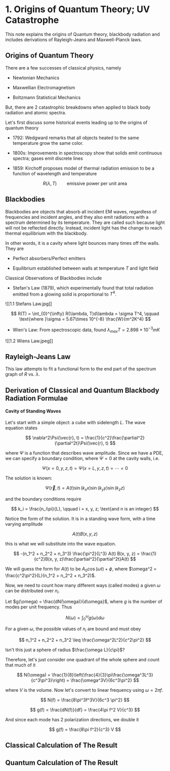 # 1. Origins of Quantum Theory; UV Catastrophe
This note explains the origins of Quantum theory, blackbody radiation and includes derivations of Rayleigh-Jeans and Maxwell-Planck laws.

## Origins of Quantum Theory

There are a few successes of classical physics, namely

- Newtonian Mechanics

- Maxwellian Electromagnetism

- Boltzmann Statistical Mechanics

But, there are 2 catastrophic breakdowns when applied to black body radiation and atomic spectra.

Let's first discuss some historical events leading up to the origins of quantum theory

- 1792: Wedgward remarks that all objects heated to the same temperature grow the same color.

- 1800s: Improvements in spectroscopy show that solids emit continuous spectra; gases emit discrete lines

- 1859: Kirchoff proposes model of thermal radiation emission to be a function of wavelength and temperature

$$
R(\lambda, T) \qquad \text{emissive power per unit area}
$$

## Blackbodies
Blackbodies are objects that absorb all incident EM waves, regardless of frequencies and incident angles, and they also emit radiations with a spectrum determined by its temperature. They are called such because light will not be reflected directly. Instead, incident light has the change to reach thermal equilibrium with the blackbody.

In other words, it is a cavity where light bounces many times off the walls. They are

- Perfect absorbers/Perfect emitters

- Equilibrium established between walls at temperature $T$ and light field

Classical Observations of Blackbodies include

- Stefan's Law (1879), which experimentally found that total radiation emitted from a glowing solid is proportional to $T^4$.

![[1.1 Stefans Law.jpg]]


$$
R(T) = \int_{0}^{\infty} R(\lambda, T)d\lambda = \sigma T^4, \qquad \text{where }\sigma = 5.67\times 10^{-8} \frac{W}{m^2K^4}
$$


- Wien's Law: From spectroscopic data, found $\lambda_{max}T = 2.898\times10^{-3}mK$

![[1.2 Wiens Law.jpeg]]

## Rayleigh-Jeans Law
This law attempts to fit a functional form to the end part of the spectrum graph of $R$ vs. $\lambda$. 

## Derivation of Classical and Quantum Blackbody Radiation Formulae

#### Cavity of Standing Waves
Let's start with a simple object: a cube with sidelength $L$. The wave equation states

$$
\nabla^2\Psi(\vec{r}, t) = \frac{1}{c^2}\frac{\partial^2}{\partial^2t}\Psi(\vec{r}, t)
$$

where $\Psi$ is a function that describes wave amplitude. Since we have a PDE, we can specify a boundary condition, where $\Psi = 0$ at the cavity walls, i.e.

$$
\Psi(x=0, y, z, t) = \Psi(x = L, y, z, t) = \cdots = 0
$$

The solution is known:

$$
\Psi(\vec{r}, t) = A(t) \sin(k_xx) \sin(k_yy)\sin(k_zz)
$$

and the boundary conditions require 

$$
k_i = \frac{n_i\pi}{L}, \qquad i = x, y, z; \text{and n is an integer}
$$

Notice the form of the solution. It is in a standing wave form, with a time varying amplitude

$$
A(t)B(x, y, z)
$$

this is what we will substitute into the wave equation. 

$$
-(n_1^2 + n_2^2 + n_3^3) \frac{\pi^2}{L^3} A(t) B(x, y, z) = \frac{1}{c^2}B(x, y, z)\frac{\partial^2}{\partial^2t}A(t)
$$

We will guess the form for $A(t)$ to be $A_0\cos(\omega t) + \phi$, where $\omega^2 = \frac{c^2\pi^2}{L}(n_1^2 + n_2^2 + n_3^2)$. 

Now, we need to count how many different ways (called modes) a given $\omega$ can be distributed over $n_i$. 

Let $g(\omega) = \frac{dN(\omega)}{d\omega}$, where $g$ is the number of modes per unit frequency. Thus

$$
N(\omega) = \int_{0}^{\omega}g(\omega)d\omega
$$

For a given $\omega$, the possible values of $n_i$ are bound and must obey

$$
n_1^2 + n_2^2 + n_3^2 \leq \frac{\omega^2L^2}{c^2\pi^2}
$$

Isn't this just a sphere of radius $\frac{\omega L}{c\pi}$?

Therefore, let's just consider one quadrant of the whole sphere and count that much of it

$$
N(\omega) = \frac{1}{8}\left(\frac{4}{3}\pi\frac{\omega^3L^3}{c^3\pi^3}\right) = \frac{\omega^3V}{6c^3\pi^2}
$$

where $V$ is the volume. Now let's convert to linear frequency using $\omega = 2\pi f$.

$$
N(f) = \frac{8\pi^3f^3V}{6c^3 \pi^2}
$$

$$
g(f) = \frac{dN(f)}{df} = \frac{4\pi f^2 V}{c^3}
$$

And since each mode has 2 polarization directions, we double it

$$
g(f) = \frac{8\pi f^2}{c^3} V
$$


## Classical Calculation of The Result

## Quantum Calculation of The Result






